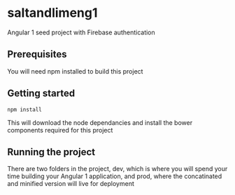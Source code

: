 # saltandlimeng1
Angular 1 seed project with Firebase authentication
## Prerequisites
You will need npm installed to build this project
## Getting started
```
npm install

```
This will download the node dependancies and install the bower components required for this project
## Running the project
There are two folders in the project, dev, which is where you will spend your time building your Angular 1 application, and prod, where the concatinated and minified version will live for deployment